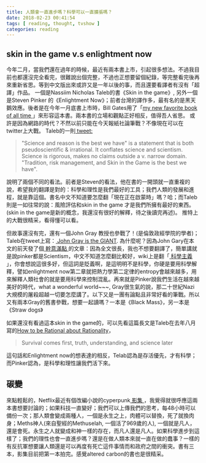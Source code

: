 ```yaml
---
title: 人類會一直進步嗎？科學可以一直擴張嗎？
date: 2018-02-23 00:41:54
tags: [ reading, thought, tvshow ]
categories: reading
---
```

## skin in the game v.s enlightment now
今年二月，當我們還在過年的時候，最近有兩本書上市，引起很多想法。不過我目前也都還沒完全看完，很難說出個完整，不過也正想要留個紀錄，等完整看完後再來重新省思。等到中文版出來或許又是一年以後的事，而且還要看譯者有沒有「超譯」作品。
一個是Nassiim Nicholas Taleb的書《Skin in the game》, 另外一個是Steven Pinker
的《Enlightment Now》；前者台灣的譯作多，最有名的是黑天鵝效應。後者是在今年一月底書上市時，Bill
Gates用了「[my new favorite book of all time
](https://www.gatesnotes.com/Books/Enlightenment-Now)」來形容這本書。兩本書的立場和觀點正好相反，值得吾人省思。
或許是因為網路的時代？不然以前只能在今天報紙社論筆戰？不像現在可以在twitter上大戰。 Taleb的一則[
tweet:](https://twitter.com/nntaleb/status/966990489617616896)

<!--more-->

> "Science and reason is the best we have" is a statement that is both
> pseudoscientific & irrational. It conflates science and scientism.
> Science is rigorous, makes no claims outside a v. narrow domain.
> "Tradition, risk management, and Skin in the Game is the best we
> have".

說明了兩個不同的看法。前者是Steven的看法，他在書的一開頭就一直重複的說，希望我的翻譯是對的：科學和理性是我們最好的工具；我們人類的發展和進程，就是靠這個。書名中文不知道要怎麼翻「現在正在啟蒙時」嗎？哈；而Taleb則是一如往常的說：風險評估和skin
in the game 才是我們所擁有最好的東西。(skin in the game是新的概念，我還沒有很好的解釋，待之後讀完再述)。
推特上的大戰很精采，看得懂可以看。

但故事還沒有完，還有一個John Gray 教授也參戰了！(是倫敦政經學院的學者)；Taleb在tweet上寫：[ John Gray is
the GIANT](https://twitter.com/nntaleb/status/966797794743930880).
為什麼呢？因為John Gary在本文的前天發了個[ 幹意滿點
](https://www.newstatesman.com/culture/books/2018/02/unenlightened-thinking-steven-pinker-s-embarrassing-new-book-feeble-sermon)的文章：因為全文很長，我也不想要翻譯了，簡單講就是說pinker都是Scientism，中文不知道怎麼翻比較好，wiki上是翻「[
科學主義
](https://zh.wikipedia.org/wiki/%E7%A7%91%E5%AD%A6%E4%B8%BB%E4%B9%89)」，你會想說這很多好，但這詞是貶義啊，是這明明不是科學，你硬是要用科學解釋，譬如enlightment
now第二章就把熱力學第二定律的entropy會越來越多，用來解釋人類社會的就是要用科學來控制混亂。再來就是Pinker說我們生活在越來越美好的時代，what
a wonderful world~~~,
Gray很生氣的說，那二十世紀Nazi大規模的屠殺超越一切要怎麼講了。以下又是一團有論點且非常好看的筆戰。所以又有兩本Gray的舊書參戰，想要一起讀嗎？一本是《Black
Mass》，另一本是《Straw dogs》

如果還沒有看過這本skin in the game的，可以先看這篇長文是Taleb在去年八月寫的[How to be Rational
about
Rationality](https://medium.com/incerto/how-to-be-rational-about-rationality-432e96dd4d1a)，

> Survival comes first, truth, understanding, and science later

這句話和Enlightment now的想表達的相反，Telab認為是存活優先，才有科學；而Pinker認為，是科學和理性讓我們活下來。

## 碳變

來點輕鬆的，Netflix最近有個改編小說的cyperpunk[ 影集
](https://www.youtube.com/watch?v=1ZQSQkbR4C0&feature=youtu.be&app=desktop)，我覺得就很呼應這兩本書想要討論的；如果科技一直變好；我們可以上傳我們的思考，每48小時可以備份一次；那人類會變成兩種人，一個是永生之上，肉體可以替換，死了就換肉身；Meths神人(來自聖經的Methuselah,
一個活了969歲的人),
一個就是凡人，還是會死。永生之人就變成和神一樣的存在，而凡人還是凡人。如果科學進步到這樣了；我們的理性也會一直進步嗎？還是在做人類本來就一直在做的蠢事？一樣的有反抗軍想要讓人類還是可以再度有死亡這件事情而和政府之間的衝突。書有三本，影集目前把第一本拍完。感覺altered
carbon的書也是很精采。
